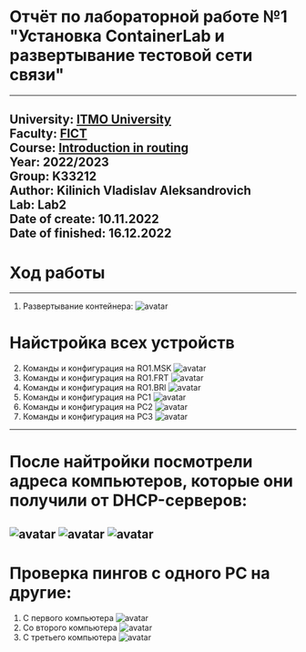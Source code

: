 # Отчёт по лабораторной работе №1 "Установка ContainerLab и развертывание тестовой сети связи"
---
University: [ITMO University](https://itmo.ru/ru/)  
Faculty: [FICT](https://fict.itmo.ru)  
Course: [Introduction in routing](https://github.com/itmo-ict-faculty/introduction-in-routing)  
Year: 2022/2023  
Group: K33212  
Author: Kilinich Vladislav Aleksandrovich  
Lab: Lab2  
Date of create: 10.11.2022  
Date of finished: 16.12.2022  
---
# Ход работы
---
1) Развертывание контейнера:
![avatar](https://github.com/Vladkilinichh/2022_2023-introduction_in_routing-k33212-Kilinich-Vladislav/blob/main/lab2/pictures/photo_1_2022-12-10_22-06-22.jpg?raw=true)
# Найстройка всех устройств
2) Команды и конфигурация на RO1.MSK
![avatar](https://github.com/Vladkilinichh/2022_2023-introduction_in_routing-k33212-Kilinich-Vladislav/blob/main/lab2/pictures/photo_13_2022-12-10_22-06-22.jpg?raw=true)
3) Команды и конфигурация на RO1.FRT
![avatar](https://github.com/Vladkilinichh/2022_2023-introduction_in_routing-k33212-Kilinich-Vladislav/blob/main/lab2/pictures/photo_6_2022-12-10_22-06-22.jpg?raw=true)
4) Команды и конфигурация на RO1.BRl
![avatar](https://github.com/Vladkilinichh/2022_2023-introduction_in_routing-k33212-Kilinich-Vladislav/blob/main/lab2/pictures/photo_10_2022-12-10_22-06-22.jpg?raw=true)
5) Команды и конфигурация на PC1
![avatar](https://github.com/Vladkilinichh/2022_2023-introduction_in_routing-k33212-Kilinich-Vladislav/blob/main/lab2/pictures/photo_7_2022-12-10_22-06-22.jpg?raw=true)
6) Команды и конфигурация на PC2
![avatar](https://github.com/Vladkilinichh/2022_2023-introduction_in_routing-k33212-Kilinich-Vladislav/blob/main/lab2/pictures/photo_3_2022-12-10_22-06-22.jpg?raw=true)
7) Команды и конфигурация на PC3
![avatar](https://github.com/Vladkilinichh/2022_2023-introduction_in_routing-k33212-Kilinich-Vladislav/blob/main/lab2/pictures/photo_9_2022-12-10_22-06-22.jpg?raw=true)
---
# После найтройки посмотрели адреса компьютеров, которые они получили от DHCP-серверов:
![avatar](https://github.com/Vladkilinichh/2022_2023-introduction_in_routing-k33212-Kilinich-Vladislav/blob/main/lab2/pictures/photo_12_2022-12-10_22-06-22.jpg?raw=true)
![avatar](https://github.com/Vladkilinichh/2022_2023-introduction_in_routing-k33212-Kilinich-Vladislav/blob/main/lab2/pictures/photo_2_2022-12-10_22-06-22.jpg?raw=true)
![avatar](https://github.com/Vladkilinichh/2022_2023-introduction_in_routing-k33212-Kilinich-Vladislav/blob/main/lab2/pictures/photo_4_2022-12-10_22-06-22.jpg?raw=true)
---
# Проверка пингов с одного PC на другие:
1) С первого компьютера
![avatar](https://github.com/Vladkilinichh/2022_2023-introduction_in_routing-k33212-Kilinich-Vladislav/blob/main/lab2/pictures/photo_8_2022-12-10_22-06-22.jpg?raw=true)
2) Со второго компьютера
![avatar](https://github.com/Vladkilinichh/2022_2023-introduction_in_routing-k33212-Kilinich-Vladislav/blob/main/lab2/pictures/photo_11_2022-12-10_22-06-22.jpg?raw=true)
3) С третьего компьютера
![avatar](https://github.com/Vladkilinichh/2022_2023-introduction_in_routing-k33212-Kilinich-Vladislav/blob/main/lab2/pictures/photo_5_2022-12-10_22-06-22.jpg?raw=true)
